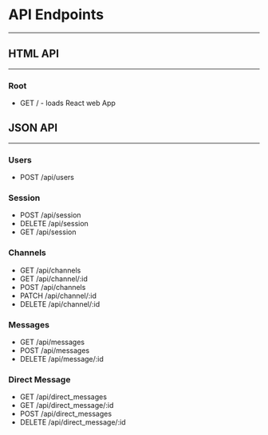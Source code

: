 # **API Endpoints**
---

## **HTML API**
---

### **Root**
  * GET / - loads React web App

## **JSON API**
---

### **Users**
  * POST /api/users

### **Session**
  * POST /api/session
  * DELETE /api/session
  * GET /api/session

### **Channels**
  * GET /api/channels
  * GET /api/channel/:id
  * POST /api/channels
  * PATCH /api/channel/:id
  * DELETE /api/channel/:id

### **Messages**
  * GET /api/messages
  * POST /api/messages
  * DELETE /api/message/:id

### **Direct Message**
  * GET /api/direct_messages
  * GET /api/direct_message/:id
  * POST /api/direct_messages
  * DELETE /api/direct_message/:id
